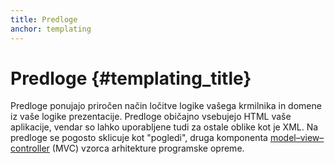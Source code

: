 ```yaml
---
title: Predloge
anchor: templating
---
```


# Predloge {#templating_title}

Predloge ponujajo priročen način ločitve logike vašega krmilnika in domene iz vaše logike prezentacije.
Predloge običajno vsebujejo HTML vaše aplikacije, vendar so lahko uporabljene tudi za ostale oblike kot je XML.
Na predloge se pogosto sklicuje kot "pogledi", druga komponenta 
[model–view–controller](http://www.phptherightway.com/pages/Design-Patterns.html#model-view-controller) (MVC)
vzorca arhitekture programske opreme.
